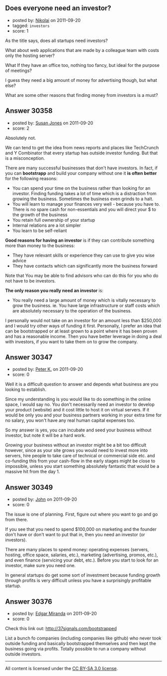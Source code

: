 ## Does everyone need an investor?

- posted by: [Nikolai](https://stackexchange.com/users/-1/13205-nikolai) on 2011-09-20
- tagged: `investors`
- score: 1

As the title says, does all startups need investors?

What about web applications that are made by a colleague team with costs only the hosting server?

What If they have an office too, nothing too fancy, but ideal for the purpose of meetings?

I guess they need a big amount of money for advertising though, but what else?

What are some other reasons that finding money from investors is a must?


## Answer 30358

- posted by: [Susan Jones](https://stackexchange.com/users/-1/2737-susan-jones) on 2011-09-20
- score: 2

Absolutely not.

We can tend to get the idea from news reports and places like TechCrunch and Y Combinator that every startup has outside investor funding. But that is a misconception.

There are many successful businesses that don't have investors. In fact, if you can **bootstrapp** and build your company without one it **is often better** for the following reasons:

 - You can spend your time on the business rather than looking for an investor. Finding funding takes a lot of time which is a distraction from growing the business. Sometimes the business even grinds to a halt.
 - You will learn to manage your finances very well - because you have to. There is no spare cash for non-essentials and you will direct your $ to the growth of the business
 - You retain full ownership of your startup
 - Internal relations are a lot simpler
 - You learn to be self-reliant

**Good reasons for having an investor** is if they can contribute something more than money to the business:

 - They have relevant skills or experience they can use to give you wise advice 
 - They have contacts which can significantly more the business forward

Note that You may be able to find advisors who can do this for you who do not have to be investors.

**The only reason you really need an investor** is:

 - You really need a large amount of money which is vitally necessary to grow the business. ie. You have large infrastructure or staff costs which are absolutely necessary to the operation of the business. 

I personally would not take on an investor for an amount less than $250,000 and I would try other ways of funding it first. Personally, I prefer an idea that can be bootstrapped or at least grown to a point where it has been proven and has a reasonable income. Then you have better leverage in doing a deal with investors, if you want to take them on to grow the company.
 


## Answer 30347

- posted by: [Peter K.](https://stackexchange.com/users/-1/13392-peter-k) on 2011-09-20
- score: 0

Well it is a difficult question to answer and depends what business are you looking to establish. 

Since my understanding is you would like to do something in the online space, I would say no. You don't necessarily need an investor to develop your product (website) and it cost little to host it on virtual servers. If it would be only you and your business partners working in your extra time for no salary, you won't have any real human capital expenses too.

So my answer is yes, you can incubate and seed your business without investor, but note it will be a hard work.

Growing your business without an investor might be a bit too difficult however, since as your site grows you would need to invest more into servers, hire people to take care of technical or commercial side etc. and co-funding this from your cash-flow in the early stages might be close to impossible, unless you start something absolutely fantastic that would be a massive hit from the day 1.


## Answer 30349

- posted by: [John](https://stackexchange.com/users/-1/13157-john) on 2011-09-20
- score: 0

The issue is one of planning. First, figure out where you want to go and go from there.

If you see that you need to spend $100,000 on marketing and the founder don't have or don't want to put that in, then you need an investor (or investors).

There are many places to spend money: operating expenses (servers, hosting, office space, salaries, etc.), marketing (advertising, promos, etc.), and even finance (servicing your debt, etc.). Before you start to look for an investor, make sure you need one.

In general startups do get some sort of investment because funding growth through profits is very difficult unless you have a surprisingly profitable startup.


## Answer 30376

- posted by: [Edgar Miranda](https://stackexchange.com/users/-1/12109-edgar-miranda) on 2011-09-20
- score: 0

Check this link out: http://37signals.com/bootstrapped

List a bunch fo companies (including companies like github) who never took outside funding and basically bootstrapped themselves and then kept the business going via profits. Totally possible to  run a company without outside investors.



---

All content is licensed under the [CC BY-SA 3.0 license](https://creativecommons.org/licenses/by-sa/3.0/).
